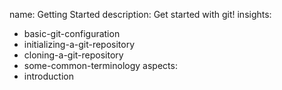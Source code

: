 name: Getting Started
description: Get started with git!
insights:
  - basic-git-configuration
  - initializing-a-git-repository
  - cloning-a-git-repository
  - some-common-terminology
aspects:
  - introduction
 
